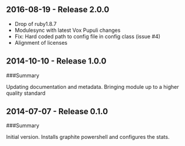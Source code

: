 ## 2016-08-19 - Release 2.0.0

* Drop of ruby1.8.7
* Modulesync with latest Vox Pupuli changes
* Fix: Hard coded path to config file in config class (issue #4)
* Alignment of licenses


## 2014-10-10 - Release 1.0.0
###Summary

  Updating documentation and metadata. Bringing module up to a higher quality standard


## 2014-07-07 - Release 0.1.0
###Summary

 Initial version. Installs graphite powershell and configures the stats.
